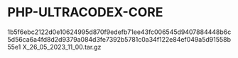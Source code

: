 # PHP-ULTRACODEX-CORE

1b5f6ebc2122d0e10624995d870f9edefb71ee43fc006545d9407884448b6c5d56ca6a4fd8d2d9379a084d3fe7392b5781c0a34f122e84ef049a5d91558b55e1  X_26_05_2023_11_00.tar.gz
